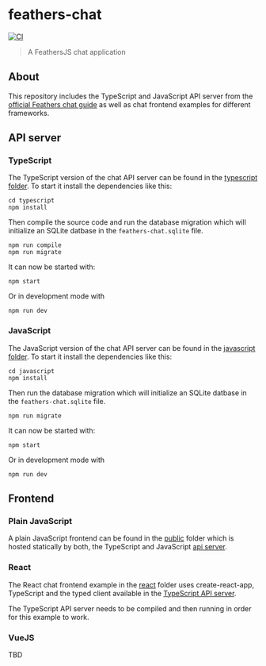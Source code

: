 # feathers-chat

[![CI](https://github.com/feathersjs/feathers-chat/workflows/CI/badge.svg)](https://github.com/feathersjs/feathers-chat/actions?query=workflow%3ACI)

> A FeathersJS chat application

## About

This repository includes the TypeScript and JavaScript API server from the [official Feathers chat guide](https://dove.feathersjs.com/guides/basics/generator.html) as well as chat frontend examples for different frameworks.

## API server

### TypeScript

The TypeScript version of the chat API server can be found in the [typescript folder](./typescript/). To start it install the dependencies like this:

```
cd typescript
npm install
```

Then compile the source code and run the database migration which will initialize an SQLite datbase in the `feathers-chat.sqlite` file.

```
npm run compile
npm run migrate
```

It can now be started with:

```
npm start
```

Or in development mode with

```
npm run dev
```

### JavaScript

The JavaScript version of the chat API server can be found in the [javascript folder](./javascript/). To start it install the dependencies like this:

```
cd javascript
npm install
```

Then run the database migration which will initialize an SQLite datbase in the `feathers-chat.sqlite` file.

```
npm run migrate
```

It can now be started with:

```
npm start
```

Or in development mode with

```
npm run dev
```

## Frontend

### Plain JavaScript

A plain JavaScript frontend can be found in the [public](./public/) folder which is hosted statically by both, the TypeScript and JavaScript [api server](#api-server).

### React

The React chat frontend example in the [react](./react/) folder uses create-react-app, TypeScript and the typed client available in the [TypeScript API server](#typescript).

The TypeScript API server needs to be compiled and then running in order for this example to work.

### VueJS

TBD
